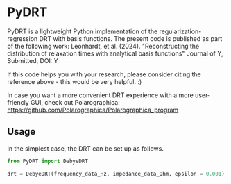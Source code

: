 # PyDRT
PyDRT is a lightweight Python implementation of the regularization-regression DRT with basis functions.
The present code is published as part of the following work:
Leonhardt, et al. (2024). "Reconstructing the distribution of relaxation times with analytical basis functions" Journal of Y, Submitted, DOI: Y

If this code helps you with your research, please consider citing the reference above - this would be very helpful. :)

In case you want a more convenient DRT experience with a more user-friencly GUI, check out Polarographica: 
https://github.com/Polarographica/Polarographica_program

## Usage
In the simplest case, the DRT can be set up as follows.
```python
from PyDRT import DebyeDRT

drt = DebyeDRT(frequency_data_Hz, impedance_data_Ohm, epsilon = 0.001)
```
